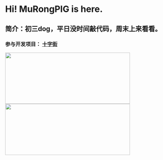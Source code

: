 # Hi! MuRongPIG is here.
## 简介：初三dog，平日没时间敲代码，周末上来看看。
### 参与开发项目： [十字街](https://crosst.chat)
<a href="https://github.com/MuRongPIG?tab=repositories">
   <img height="165" width="400" src="https://github-readme-stats.vercel.app/api?username=MuRongPIG&show_icons=true&include_all_commits=true&hide_border=true" />
   <img height="165" width="400" src="https://github-readme-stats.vercel.app/api/top-langs/?username=MuRongPIG&cache_seconds=1800&layout=compact&langs_count=6&hide_border=true&hide=CSS" />
</a>
